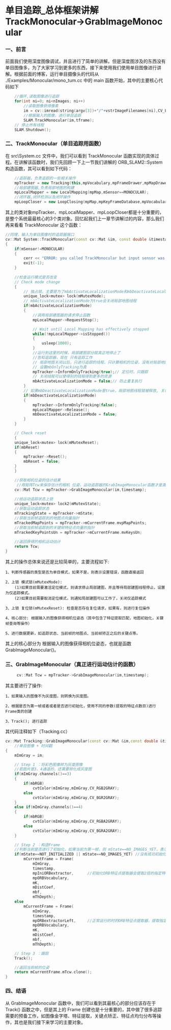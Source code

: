 # 单目追踪_总体框架讲解TrackMonocular→GrabImageMonocular

### 一、前言

前面我们使用深度图像调试，并且进行了简单的讲解。但是深度图涉及的东西没有单目图像多，为了大家学习到更多的东西，接下来使用我们使用单目图像进行讲解。根据前面的博客，运行单目摄像头的代码从 ./Examples/Monocular/mono_tum.cc 中的 main 函数开始，其中的主要核心代码如下

```cpp
	//循环,读取图像进行追踪
	for(int ni=0; ni<nImages; ni++)
		//读取图像获得像素
		im = cv::imread(string(argv[3])+"/"+vstrImageFilenames[ni],CV_LOAD_IMAGE_UNCHANGED);
		//根据输入的图像，进行单目追踪
        SLAM.TrackMonocular(im,tframe);
    // 停止所有线程
    SLAM.Shutdown();

```

### 二、TrackMonocular（单目追踪用函数）

在 src\System.cc 文件中，我们可以看到 TrackMonocular 函数实现的具体过程。在讲解该函数时，我们先回顾一下上一节我们讲解的 ORB_SLAM2::System 构造函数，其可以看到如下代码：

```cpp
	//追踪器，负责追踪的一些相关操作
    mpTracker = new Tracking(this,mpVocabulary,mpFrameDrawer,mpMapDrawer,mpMap,mpKeyFrameDatabase,strSettingsFile,mSensor);
    //局部建图器,负责局部地图的构建			
    mpLocalMapper = new LocalMapping(mpMap,mSensor==MONOCULAR);	
    //闭环器,闭环检测以及闭环操作
    mpLoopCloser = new LoopClosing(mpMap,mpKeyFrameDatabase,mpVocabulary,mSensor!=MONOCULAR);		
```

其上的类对象mpTracker、mpLocalMapper、mpLoopCloser都是十分重要的，是整个系统最最核心的3个类对象。回忆起我们上一章节讲解过的内容，那么我们再来看看 TrackMonocular 这个函数：

```cpp
//同理，输入为单目图像时的追踪器接口
cv::Mat System::TrackMonocular(const cv::Mat &im, const double &timestamp)//图像+时间戳
{
    if(mSensor!=MONOCULAR)
    {
        cerr << "ERROR: you called TrackMonocular but input sensor was not set to Monocular." << endl;
        exit(-1);
    }
	
    //检查运行模式是否改变
    // Check mode change
    {
        // 独占锁，主要是为了mbActivateLocalizationMode和mbDeactivateLocalizationMode不会发生混乱
        unique_lock<mutex> lock(mMutexMode);
        // mbActivateLocalizationMode为true会关闭局部地图线程
        if(mbActivateLocalizationMode)
        {
            //调用局部建图器的请求停止函数
            mpLocalMapper->RequestStop();

            // Wait until Local Mapping has effectively stopped
            while(!mpLocalMapper->isStopped())
            {
                usleep(1000);
            }
			//运行到这里的时候，局部建图部分就真正地停止了
            //告知追踪器，现在 只有追踪工作
            // 局部地图关闭以后，只进行追踪的线程，只计算相机的位姿，没有对局部地图进行更新
            // 设置mbOnlyTracking为真
            mpTracker->InformOnlyTracking(true);// 定位时，只跟踪
            // 关闭线程可以使得别的线程得到更多的资源
            mbActivateLocalizationMode = false;// 防止重复执行
        }
        // 如果mbDeactivateLocalizationMode是true，局部地图线程就被释放, 关键帧从局部地图中删除.
        if(mbDeactivateLocalizationMode)
        {
            mpTracker->InformOnlyTracking(false);
            mpLocalMapper->Release();
            mbDeactivateLocalizationMode = false;
        }
    }

    // Check reset
    {
    unique_lock<mutex> lock(mMutexReset);
    if(mbReset)
    {
        mpTracker->Reset();
        mbReset = false;
    }
    }

    //获取相机位姿的估计结果
     //用矩阵Tcw来保存估计的相机 位姿，运动追踪器的GrabImageMonocular函数才是真正进行运动估计的函数
    cv::Mat Tcw = mpTracker->GrabImageMonocular(im,timestamp);
    
	//给运动追踪状态上锁
    unique_lock<mutex> lock2(mMutexState);
    //获取运动追踪状态
    mTrackingState = mpTracker->mState;
    //获取当前帧追踪到的地图点向量指针
    mTrackedMapPoints = mpTracker->mCurrentFrame.mvpMapPoints;
    //获取当前帧追踪到的关键帧特征点向量的指针
    mTrackedKeyPointsUn = mpTracker->mCurrentFrame.mvKeysUn;
    
	//返回获得的相机运动估计
    return Tcw;
}
```

其上的操作总体来说还是比较简单的，主要流程如下:

	1、判断传感器的类型是否为单目模式，如果不是，则表示设置错误，函数直接返回
	
	2、上锁 模式锁(mMutexMode):
		(1)如果目前需要激活定位模式，则请求停止局部建图，并且等待局部建图线程停止，设置为仅追踪模式。
		(2)如果目前需要取消定位模式，则通知局部建图可以工作了，关闭仅追踪模式
		
	3、上锁 复位锁(mMutexReset): 检查是否存在复位请求，如果有，则进行复位操作
	
	4、核心部分: 根据输入的图像获得相机位姿态（其中包含了特征提取匹配，地图初始化，关键帧查询等操作）
	
	5、进行数据更新，如追踪状态、当前帧的地图点、当前帧矫正之后的关键点等。
其上的核心部分为 根据输入的图像获得相机位姿态，也就是函数 GrabImageMonocular()。

### 三、GrabImageMonocular（真正进行运动估计的函数）

```cpp
	 cv::Mat Tcw = mpTracker->GrabImageMonocular(im,timestamp);
```

其主要进行了操作:

	1、如果输入的图像不为灰度图，则转换为灰度图。
	
	2、根据是否为第一帧或者或者是否进行初始化，使用不同的参数(提取的特征点数目)进行Frame类的创建
	
	3、Track(); 进行追踪
其代码注释如下（Tracking.cc）

```cpp
cv::Mat Tracking::GrabImageMonocular(const cv::Mat &im,const double &timestamp)	
    //单目图像 + 时间戳
{
    mImGray = im;

    // Step 1 ：将彩色图像转为灰度图像
    //若图片是3、4通道的，还需要转化成灰度图
    if(mImGray.channels()==3)
    {
        if(mbRGB)
            cvtColor(mImGray,mImGray,CV_RGB2GRAY);
        else
            cvtColor(mImGray,mImGray,CV_BGR2GRAY);
    }
    else if(mImGray.channels()==4)
    {
        if(mbRGB)
            cvtColor(mImGray,mImGray,CV_RGBA2GRAY);
        else
            cvtColor(mImGray,mImGray,CV_BGRA2GRAY);
    }

    // Step 2 ：构造Frame
    //判断当前是否进行了初始化，如果当前为第一帧，则 mState==NO_IMAGES_YET，表示没有进行初始化
    if(mState==NOT_INITIALIZED || mState==NO_IMAGES_YET) //没有成功初始化的前一个状态就是NO_IMAGES_YET
        mCurrentFrame = Frame(
            mImGray,
            timestamp,
            mpIniORBextractor,      //初始化ORB特征点提取器会提取2倍的指定特征点数目
            mpORBVocabulary,
            mK,
            mDistCoef,
            mbf,
            mThDepth);
    else
        mCurrentFrame = Frame(
            mImGray,
            timestamp,
            mpORBextractorLeft,     //正常运行的时的ORB特征点提取器，提取指定数目特征点
            mpORBVocabulary,
            mK,
            mDistCoef,
            mbf,
            mThDepth);

    // Step 3 ：跟踪
    Track();

    //返回当前帧的位姿
    return mCurrentFrame.mTcw.clone();
}

```

### 四、结语

从 GrabImageMonocular 函数中，我们可以看到其最核心的部分应该存在于 Track() 函数之中，但是其上的 Frame 创建也是十分重要的，其中做了很多追踪需要的预备工作，如图像金字塔、特征提取，关键点矫正、特征点均匀分布等操作，其也是我们接下来学习的主要对象。